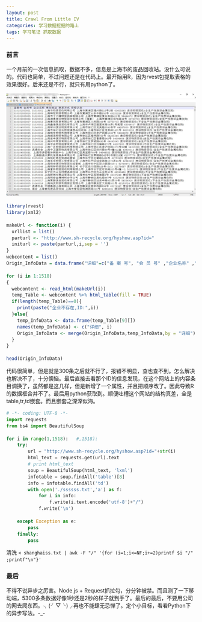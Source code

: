 ```yaml
---
layout: post
title: Crawl From Little IV
categories: 学习数据挖掘的路上
tags: 学习笔记 抓取数据
---
```


### 前言

一个月前的一次信息抓取，数据不多，信息是上海市的废品回收站。没什么可说的。代码也简单，不过问题还是在代码上。最开始用R，因为rvest包提取表格的效果很好。后来还是不行，就只有用python了。
	
![feipin](../image/crawl/feipininfo.jpg)


```R
library(rvest)
library(xml2)

makeUrl <- function(i) {
  urllist = list()
  parturl <- "http://www.sh-recycle.org/hyshow.asp?id="
  initurl <- paste(parturl,i,sep = '')
}
webcontent = list()
Origin_InfoData = data.frame("详细"=c("备 案 号", "会 员 号" ,"企业名称" ,"单位地址" ,"联系电话", "资质认定"))

for (i in 1:1518)
{
  webcontent <- read_html(makeUrl(i))
  temp_Table <- webcontent %>% html_table(fill = TRUE)
  if(length(temp_Table)==0){
    print(paste("企业不存在,ID:",i))
  }else{
    temp_InfoData <- data.frame(temp_Table[9][])
    names(temp_InfoData) <- c("详细", i)
    Origin_InfoData <- merge(Origin_InfoData,temp_InfoData,by = "详细")
  }
}

head(Origin_InfoData)
```

代码很简单，但是就是300条之后就不行了，报错不明显，查也查不到。怎么解决也解决不了，十分懊恼。最后直接去看那个ID的信息发现，在这个网站上的内容条目调换了，虽然都是这几样，但是新增了一个属性，并且把顺序改了。因此导致R的数据框合并不了。最后用python获取到。顺便吐槽这个网站的结构真差，全是table,tr,td嵌套。而且嵌套之深深似海。


```python
# -*- coding: UTF-8 -*-
import requests
from bs4 import BeautifulSoup

for i in range(1,1518):   #,1518):
	try:
		url = "http://www.sh-recycle.org/hyshow.asp?id="+str(i)
		html_text = requests.get(url).text
		# print html_text
		soup = BeautifulSoup(html_text, 'lxml')
		infotable = soup.findAll('table')[8]
		info = infotable.findAll('td')
		with open('./ssssss.txt','a') as f:
			for i in info:
				f.write(i.text.encode('utf-8')+"/")
			f.write('\n')

	except Exception as e:
		pass
	finally:
		pass			
```
清洗
`< shanghaiss.txt | awk -F "/" '{for (i=1;i<=NF;i+=2)printf $i "/" ;printf"\n"}'`


### 最后
不得不说异步之厉害。Node.js + Request抓拉勾，分分钟被禁。而且测了一下移动端，5300多条数据好像1秒还是2秒的样子就到手了。最后的最后，不要用公司的网去爬东西。╮(╯▽╰)╭再也不能肆无忌惮了。定个小目标，看看Python下的异步写法。-_-
